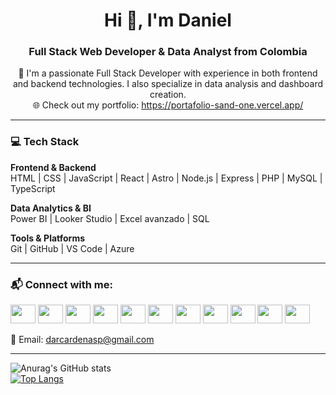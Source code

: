 <h1 align="center">Hi 👋, I'm Daniel</h1>
<h3 align="center">Full Stack Web Developer & Data Analyst from Colombia</h3>

<p align="center">
🚀 I'm a passionate Full Stack Developer with experience in both frontend and backend technologies. I also specialize in data analysis and dashboard creation.<br/>
🌐 Check out my portfolio: <a href="https://portafolio-sand-one.vercel.app/" target="_blank">https://portafolio-sand-one.vercel.app/</a>
</p>

---

### 💻 Tech Stack
**Frontend & Backend**  
HTML | CSS | JavaScript | React | Astro | Node.js | Express | PHP | MySQL | TypeScript

**Data Analytics & BI**  
Power BI | Looker Studio | Excel avanzado | SQL

**Tools & Platforms**  
Git | GitHub | VS Code | Azure

---

### 📬 Connect with me:
<p align="left">
<a href="https://dev.to/darcardenasp045" target="_blank"><img src="https://raw.githubusercontent.com/rahuldkjain/github-profile-readme-generator/master/src/images/icons/Social/devto.svg" height="30" width="40" /></a>
<a href="https://twitter.com/darmandocardena" target="_blank"><img src="https://raw.githubusercontent.com/rahuldkjain/github-profile-readme-generator/master/src/images/icons/Social/twitter.svg" height="30" width="40" /></a>
<a href="https://www.linkedin.com/in/daniel-cardenas-3725381b0" target="_blank"><img src="https://raw.githubusercontent.com/rahuldkjain/github-profile-readme-generator/master/src/images/icons/Social/linked-in-alt.svg" height="30" width="40" /></a>
<a href="https://codesandbox.io/u/darcardenasp045" target="_blank"><img src="https://raw.githubusercontent.com/rahuldkjain/github-profile-readme-generator/master/src/images/icons/Social/codesandbox.svg" height="30" width="40" /></a>
<a href="https://www.facebook.com/daniel.cardenas.16718979" target="_blank"><img src="https://raw.githubusercontent.com/rahuldkjain/github-profile-readme-generator/master/src/images/icons/Social/facebook.svg" height="30" width="40" /></a>
<a href="https://instagram.com/darcardenasp/" target="_blank"><img src="https://raw.githubusercontent.com/rahuldkjain/github-profile-readme-generator/master/src/images/icons/Social/instagram.svg" height="30" width="40" /></a>
<a href="https://hashnode.com/@darcardenasp" target="_blank"><img src="https://raw.githubusercontent.com/rahuldkjain/github-profile-readme-generator/master/src/images/icons/Social/hashnode.svg" height="30" width="40" /></a>
<a href="https://www.youtube.com/@darcardenasp" target="_blank"><img src="https://raw.githubusercontent.com/rahuldkjain/github-profile-readme-generator/master/src/images/icons/Social/youtube.svg" height="30" width="40" /></a>
<a href="https://www.hackerrank.com/darcardenasp" target="_blank"><img src="https://raw.githubusercontent.com/rahuldkjain/github-profile-readme-generator/master/src/images/icons/Social/hackerrank.svg" height="30" width="40" /></a>
<a href="https://leetcode.com/darcardenasp045/" target="_blank"><img src="https://raw.githubusercontent.com/rahuldkjain/github-profile-readme-generator/master/src/images/icons/Social/leet-code.svg" height="30" width="40" /></a>
<a href="https://discord.gg/#8105" target="_blank"><img src="https://raw.githubusercontent.com/rahuldkjain/github-profile-readme-generator/master/src/images/icons/Social/discord.svg" height="30" width="40" /></a>
</p>

📧 Email: darcardenasp@gmail.com

---

![Anurag's GitHub stats](https://github-readme-stats.vercel.app/api?username=darcardenasp045&show_icons=true&theme=radical)  
[![Top Langs](https://github-readme-stats.vercel.app/api/top-langs/?username=darcardenasp045&layout=compact)](https://github.com/anuraghazra/github-readme-stats)
